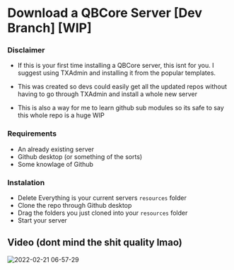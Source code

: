 # Download a QBCore Server [Dev Branch] [WIP]

### Disclaimer
- If this is your first time installing a QBCore server, this isnt for you. I suggest using TXAdmin and installing it from the popular templates.

- This was created so devs could easily get all the updated repos without having to go through TXAdmin and install a whole new server

- This is also a way for me to learn github sub modules so its safe to say this whole repo is a huge WIP

### Requirements

- An already existing server
- Github desktop (or something of the sorts)
- Some knowlage of Github

### Instalation

- Delete Everything is your current servers `resources` folder
- Clone the repo through Github desktop
- Drag the folders you just cloned into your `resources` folder
- Start your server
## Video (dont mind the shit quality lmao)
![2022-02-21 06-57-29](https://user-images.githubusercontent.com/66404074/154952258-d1e4f945-f498-40c6-b2f1-312064a3ea6b.gif)
